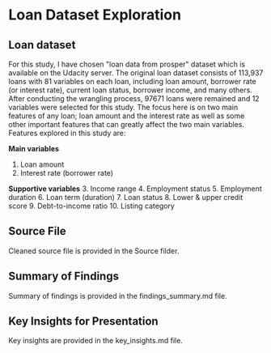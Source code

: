 # Loan Dataset Exploration

## Loan dataset

For this study, I have chosen "loan data from prosper" dataset which is available on the Udacity server.
The original loan dataset consists of 113,937 loans with 81 variables on each loan, including loan amount, borrower rate (or interest rate), current loan status, borrower income, and many others. After conducting the wrangling process, 97671 loans were remained and 12 variables were selected for this study.
The focus here is on two main features of any loan; loan amount and the interest rate as well as some other important features that can greatly affect the two main variables. Features explored in this study are:

__Main variables__
1. Loan amount
2. Interest rate (borrower rate)

__Supportive variables__
3. Income range
4. Employment status
5. Employment duration
6. Loan term (duration)
7. Loan status
8. Lower & upper credit score
9. Debt-to-income ratio
10. Listing category

## Source File
Cleaned source file is provided in the Source filder.

## Summary of Findings

Summary of findings is provided in the findings_summary.md file.

## Key Insights for Presentation

Key insights are provided in the key_insights.md file.



